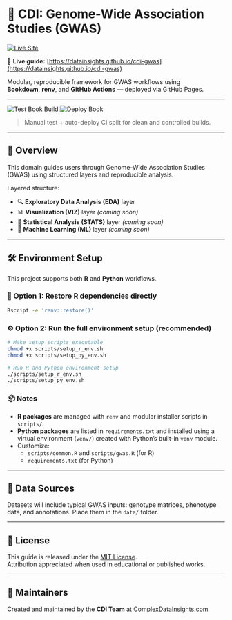 # 🧬 CDI: Genome-Wide Association Studies (GWAS)

[![Live Site](https://img.shields.io/badge/visit-site-blue?logo=githubpages)](https://datainsights.github.io/cdi-gwas)

📘 **Live guide:** [https://datainsights.github.io/cdi-gwas](https://datainsights.github.io/cdi-gwas)

Modular, reproducible framework for GWAS workflows using  
**Bookdown**, **renv**, and **GitHub Actions** — deployed via GitHub Pages.

---

![Test Book Build](https://github.com/datainsights/cdi-gwas/actions/workflows/test-book.yml/badge.svg)
![Deploy Book](https://github.com/datainsights/cdi-gwas/actions/workflows/deploy-book.yml/badge.svg)

> Manual test + auto-deploy CI split for clean and controlled builds.

---

## 📘 Overview

This domain guides users through Genome-Wide Association Studies (GWAS) using structured layers and reproducible analysis.

Layered structure:

- 🔍 **Exploratory Data Analysis (EDA)** layer
- 📊 **Visualization (VIZ)** layer *(coming soon)*
- 📐 **Statistical Analysis (STATS)** layer *(coming soon)*
- 🧠 **Machine Learning (ML)** layer *(coming soon)*

---

## 🛠️ Environment Setup

This project supports both **R** and **Python** workflows.

### 🔄 Option 1: Restore R dependencies directly

```bash
Rscript -e 'renv::restore()'
```

### ⚙️ Option 2: Run the full environment setup (recommended)

```bash
# Make setup scripts executable
chmod +x scripts/setup_r_env.sh
chmod +x scripts/setup_py_env.sh

# Run R and Python environment setup
./scripts/setup_r_env.sh
./scripts/setup_py_env.sh
```

### 📦 Notes

- **R packages** are managed with `renv` and modular installer scripts in `scripts/`.
- **Python packages** are listed in `requirements.txt` and installed using a virtual environment (`venv/`) created with Python’s built-in `venv` module.
- Customize:
  - `scripts/common.R` and `scripts/gwas.R` (for R)
  - `requirements.txt` (for Python)

---

## 📁 Data Sources

Datasets will include typical GWAS inputs: genotype matrices, phenotype data, and annotations. Place them in the `data/` folder.

---

## 📄 License

This guide is released under the [MIT License](LICENSE).  
Attribution appreciated when used in educational or published works.

---

## 🧠 Maintainers

Created and maintained by the **CDI Team** at [ComplexDataInsights.com](https://complexdatainsights.com)
